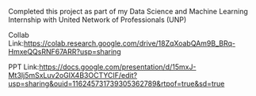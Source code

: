 Completed this project as part of my Data Science and Machine Learning Internship with United Network of Professionals (UNP)

Collab Link:https://colab.research.google.com/drive/18ZqXoabQAm9B_BRq-HmxeQQsRNF67ARR?usp=sharing

PPT Link:https://docs.google.com/presentation/d/15mxJ-Mt3Ij5mSxLuv2oGIX4B3OCTYCIF/edit?usp=sharing&ouid=116245731739305362789&rtpof=true&sd=true

